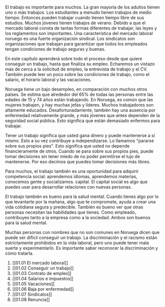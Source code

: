 El trabajo es importante para muchos. La gran mayoría de los adultos tienen uno o más trabajos. Los estudiantes a menudo tienen trabajos de medio tiempo. Entonces pueden trabajar cuando tienen tiempo libre de sus estudios. Muchos jóvenes tienen trabajos de verano. Debido a que el mercado laboral consta de tantas formas diferentes de trabajar, las leyes y los reglamentos son importantes. Una característica del mercado laboral noruego es una fuerte organización sindical. Los sindicatos son organizaciones que trabajan para garantizar que todos los empleados tengan condiciones de trabajo seguras y buenas.

En este capítulo aprenderá sobre todo el proceso desde que quiere conseguir un trabajo, hasta que finaliza su empleo. Echaremos un vistazo más de cerca a la solicitud de empleo, la entrevista de trabajo y el CV. También puede leer un poco sobre las condiciones de trabajo, como el salario, el horario laboral y las vacaciones.

Noruega tiene un bajo desempleo, en comparación con muchos otros países. Se estima que alrededor del 65% de todas las personas entre las edades de 15 y 74 años están trabajando. En Noruega, es común que las mujeres trabajen, y hay muchas jefas y líderes. Muchos trabajadores son altamente educados. Desafortunadamente, también hay una ausencia por enfermedad relativamente grande, y más jóvenes que antes dependen de la seguridad social pública. Esto significa que están demasiado enfermos para trabajar.

Tener un trabajo significa que usted gana dinero y puede mantenerse a sí mismo. Esto a su vez contribuye a independizarse. Lo llamamos "pararse sobre sus propios pies". Esto significa que usted no depende financieramente de otros. Cuando se para sobre sus propios pies, puede tomar decisiones sin tener miedo de no poder permitirse el lujo de mantenerse. Por eso decimos que puedes tomar decisiones más libres.

Para muchos, el trabajo también es una oportunidad para adquirir competencia social: aprendemos idiomas, aprendemos materias, conocemos gente y socializamos. capital. El capital social es algo que puedes usar para desarrollar relaciones con nuevas personas.

El trabajo también es bueno para la salud mental. Cuando tienes algo por lo que levantarte por la mañana, algo que te compromete, ayuda a crear una vida cotidiana segura y predecible. También es bueno ver que otras personas necesitan las habilidades que tienes. Como empleado, contribuyes tanto a la empresa como a la sociedad. Ambos son buenos para la salud mental.

Muchas personas con nombres que no son comunes en Noruega dicen que puede ser difícil conseguir un trabajo. La discriminación y el racismo están estrictamente prohibidos en la vida laboral, pero uno puede tener mala suerte y experimentarlo. Es importante saber reconocer la discriminación y cómo tratarla.

1. [[01.01 El mercado laboral]]
2. [[01.02 Conseguir un trabajo]]
3. [[01.03 Contrato de empleo]]
4. [[01.04 Salarios e impuestos]]
5. [[01.05 Vacaciones]]
6. [[01.06 Baja por enfermedad]]
7. [[01.07 Sindicatos]]
8. [[01.08 Renuncia]]